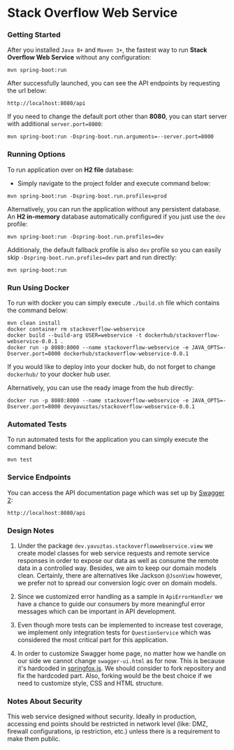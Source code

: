# Stack Overflow Web Service

### Getting Started
After you installed `Java 8+` and `Maven 3+`, the fastest way to run **Stack Overflow Web Service** without any configuration:
```
mvn spring-boot:run
```
After successfully launched, you can see the API endpoints by requesting the url below:
```
http://localhost:8080/api
```
If you need to change the default port other than **8080**, you can start server with additional `server.port=8000`:
```
mvn spring-boot:run -Dspring-boot.run.arguments=--server.port=8000
```

### Running Options
To run application over on **H2 file** database:
- Simply navigate to the project folder and execute command below:
```
mvn spring-boot:run -Dspring-boot.run.profiles=prod
```

Alternatively, you can run the application without any persistent database. 
An **H2 in-memory** database automatically configured if you just use the `dev` profile:
```
mvn spring-boot:run -Dspring-boot.run.profiles=dev
```

Additionaly, the default fallback profile is also `dev` profile so you can easily skip `-Dspring-boot.run.profiles=dev` part and run directly:
```
mvn spring-boot:run
```
### Run Using Docker
To run with docker you can simply execute `./build.sh` file which contains the command below:
```
mvn clean install
docker container rm stackoverflow-webservice
docker build --build-arg USER=webservice -t dockerhub/stackoverflow-webservice-0.0.1 .
docker run -p 8080:8000 --name stackoverflow-webservice -e JAVA_OPTS=-Dserver.port=8000 dockerhub/stackoverflow-webservice-0.0.1
```
If you would like to deploy into your docker hub, do not forget to change `dockerhub/` to your docker hub user.

Alternatively, you can use the ready image from the hub directly:
```
docker run -p 8080:8000 --name stackoverflow-webservice -e JAVA_OPTS=-Dserver.port=8000 devyavuztas/stackoverflow-webservice-0.0.1
```
 
### Automated Tests 
To run automated tests for the application you can simply execute the command below:
```
mvn test
```

### Service Endpoints
You can access the API documentation page which was set up by [Swagger 2](https://swagger.io):
```
http://localhost:8080/api
```
### Design Notes
1. Under the package `dev.yavuztas.stackoverflowwebservice.view` we create model classes for web service requests and remote service responses 
in order to expose our data as well as consume the remote data in a controlled way. Besides, we aim to keep our domain models clean. 
Certainly, there are alternatives like Jackson `@JsonView` however, we prefer not to spread our conversion logic over on domain models.

2. Since we customized error handling as a sample in `ApiErrorHandler` we have a chance to guide our consumers by more meaningful error messages 
which can be important in API development.

3. Even though more tests can be implemented to increase test coverage, we implement only integration tests for `QuestionService` 
which was considered the most critical part for this application.

4. In order to customize Swagger home page, no matter how we handle on our side we cannot change `swagger-ui.html` as for now. This is because 
it's hardcoded in [springfox.js](https://github.com/springfox/springfox/blob/34246cf6925ac7ea985969de8a2ced2dab3982ec/springfox-swagger-ui/src/web/js/springfox.js#L135).
We should consider to fork repository and fix the hardcoded part. Also, forking would be the best choice if we need to customize style, CSS and HTML structure. 

### Notes About Security
This web service designed without security. Ideally in production, accessing end points should be restricted in network level (like: DMZ, firewall configurations, ip restriction, etc.) 
unless there is a requirement to make them public.